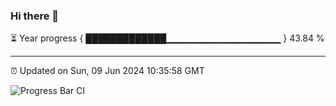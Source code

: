 ### Hi there 👋

⏳ Year progress { █████████████▁▁▁▁▁▁▁▁▁▁▁▁▁▁▁▁▁ } 43.84 %

---

⏰ Updated on Sun, 09 Jun 2024 10:35:58 GMT

![Progress Bar CI](https://github.com/IshwaranRudhara/GIT-ACTION/workflows/Progress%20Bar%20CI/badge.svg)
